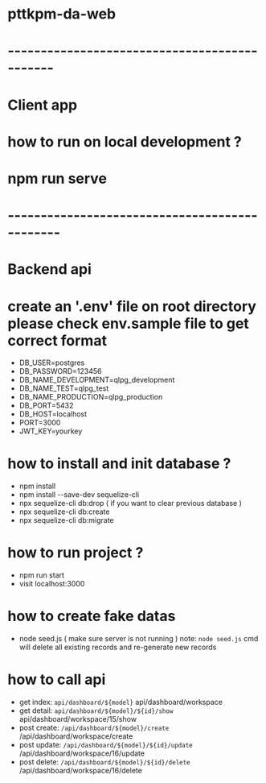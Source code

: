 # pttkpm-da-web

# ---------------------------------------------

# Client app

# how to run on local development ?

# npm run serve

# ----------------------------------------------

# Backend api

# create an '.env' file on root directory please check env.sample file to get correct format

- DB_USER=postgres
- DB_PASSWORD=123456
- DB_NAME_DEVELOPMENT=qlpg_development
- DB_NAME_TEST=qlpg_test
- DB_NAME_PRODUCTION=qlpg_production
- DB_PORT=5432
- DB_HOST=localhost
- PORT=3000
- JWT_KEY=yourkey

# how to install and init database ?

- npm install
- npm install --save-dev sequelize-cli
- npx sequelize-cli db:drop ( if you want to clear previous database )
- npx sequelize-cli db:create
- npx sequelize-cli db:migrate

# how to run project ?

- npm run start
- visit localhost:3000

# how to create fake datas

- node seed.js ( make sure server is not running )
  note: `node seed.js` cmd will delete all existing records and re-generate new records

# how to call api

- get index: `api/dashboard/${model}` api/dashboard/workspace
- get detail: `api/dashboard/${model}/${id}/show` api/dashboard/workspace/15/show
- post create: `/api/dashboard/${model}/create` /api/dashboard/workspace/create
- post update: `/api/dashboard/${model}/${id}/update` /api/dashboard/workspace/16/update
- post delete: `/api/dashboard/${model}/${id}/delete` /api/dashboard/workspace/16/delete
